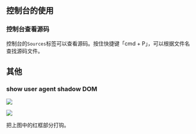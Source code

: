 


## 控制台的使用

### 控制台查看源码

控制台的`Sources`标签可以查看源码。按住快捷键「cmd + P」，可以根据文件名查找源码文件。



## 其他

### show user agent shadow DOM

![](http://img.smyhvae.com/20180206_1610.png)


![](http://img.smyhvae.com/20180206_1616.png)

把上图中的红框部分打钩。





